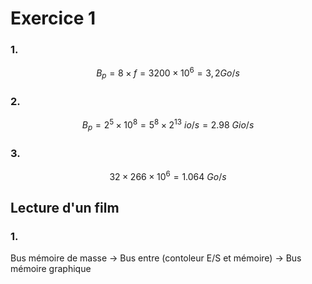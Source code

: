 # Exercice 1
### 1.
$$B_{p} = 8 \times f = 32 00 \times 10^{6} = 3,2  Go/s$$

### 2.
$$B_{p} = 2^{5} \times 10^{8} = 5^{8} \times 2^{13}  \text{ }io/s = 2.98 \text{ } Gio/s $$

### 3.
$$32 \times 266 \times 10^{6} = 1.064 \text{ } Go / s $$

## Lecture d'un film
### 1.
Bus mémoire de masse -> Bus entre (contoleur E/S et mémoire) -> Bus mémoire graphique
